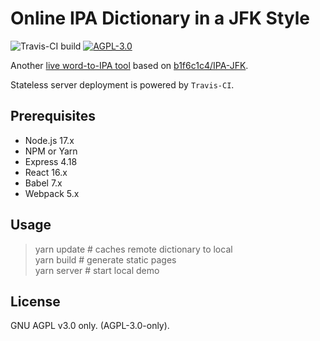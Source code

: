 # Online IPA Dictionary in a JFK Style

![Travis-CI build](https://api.travis-ci.com/CitruXonve/ipa-jfk-live.svg?branch=master)
[![AGPL-3.0](https://img.shields.io/badge/License-AGPL--3.0-lightgrey.svg)](https://github.com/CitruXonve/ipa-jfk-live/blob/master/LICENSE)

Another [live word-to-IPA tool](//ipa.citruxonve.net) based on [b1f6c1c4/IPA-JFK](https://github.com/b1f6c1c4/IPA-JFK).

Stateless server deployment is powered by `Travis-CI`.

## Prerequisites

- Node.js 17.x
- NPM or Yarn
- Express 4.18
- React 16.x
- Babel 7.x
- Webpack 5.x

## Usage

> yarn update # caches remote dictionary to local  
> yarn build # generate static pages  
> yarn server # start local demo  

## License 

GNU AGPL v3.0 only. (AGPL-3.0-only).
